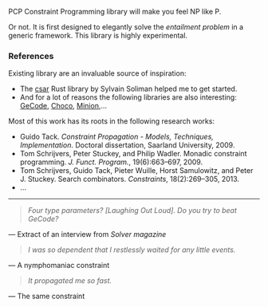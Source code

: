 PCP Constraint Programming library will make you feel NP like P.

Or not. It is first designed to elegantly solve the *entailment problem* in a generic framework. This library is highly experimental.

### References

Existing library are an invaluable source of inspiration:

* The [csar](https://github.com/soli/csar) Rust library by Sylvain Soliman helped me to get started.
* And for a lot of reasons the following libraries are also interesting: [GeCode](http://www.gecode.org/), [Choco](http://choco.sourceforge.net/), [Minion](http://minion.sourceforge.net/),...

Most of this work has its roots in the following research works:

* Guido Tack. *Constraint Propagation - Models, Techniques, Implementation*. Doctoral dissertation, Saarland University, 2009.
* Tom Schrijvers, Peter Stuckey, and Philip Wadler. Monadic constraint programming. *J. Funct. Program.*, 19(6):663–697, 2009.
* Tom Schrijvers, Guido Tack, Pieter Wuille, Horst Samulowitz, and Peter J. Stuckey. Search combinators. *Constraints*, 18(2):269–305, 2013.
* ...

___

> *Four type parameters? [Laughing Out Loud]. Do you try to beat GeCode?*

&#8213; Extract of an interview from *Solver magazine*


> *I was so dependent that I restlessly waited for any little events.*

&#8213; A nymphomaniac constraint


> *It propagated me so fast.*

&#8213; The same constraint
